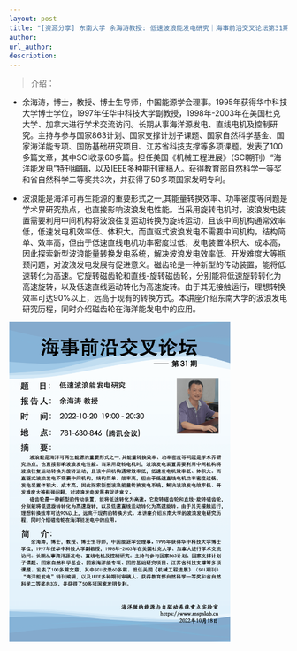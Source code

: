 ```yaml
---
layout: post
title: "[资源分享] 东南大学 余海涛教授: 低速波浪能发电研究｜海事前沿交叉论坛第31期"
author: 
url_author: 
description: 
---
```


> 介绍：

- 余海涛，博士，教授、博士生导师，中国能源学会理事。1995年获得华中科技大学博士学位，1997年任华中科技大学副教授，1998年-2003年在美国杜克大学、加拿大进行学术交流访问。长期从事海洋源发电、直线电机及控制研究。主持与参与国家863计划、国家支撑计划子课题、国家自然科学基金、国家海洋能专项、国防基础研究项目、江苏省科技支撑等多项课题。发表了100多篇文章，其中SCI收录60多篇。担任美国《机械工程进展》（SCI期刊）“海洋能发电”特刊编辑，以及IEEE多种期刊审稿人。获得教育部自然科学一等奖和省自然科学二等奖共3次，并获得了50多项国家发明专利。



- 波浪能是海洋可再生能源的重要形式之一,其能量转换效率、功率密度等问题是学术界研究热点，也直接影响波浪发电性能。当采用旋转电机时，波浪发电装置需要利用中间机构将波浪往复运动转换为旋转运动，且该中间机构通常效率低，低速发电机效率低、体积大。而直驱式波浪发电不需要中间机构，结构简单、效率高，但由于低速直线电机功率密度过低，发电装置体积大、成本高，因此探索新型波浪能量转换发电系统，解决波浪发电效率低、开发难度大等瓶颈问题，对波浪发电发展有促进意义。磁齿轮是一种新型的传动装置，能将低速转化为高速。它旋转磁齿轮和直线-旋转磁齿轮，分别能将低速旋转转化为高速旋转，以及低速直线运动转化为高速旋转。由于其无接触运行，理想转换效率可达90%以上，远高于现有的转换方式。本讲座介绍东南大学的波浪发电研究历程，同时介绍磁齿轮在海洋能发电中的应用。




<img src="/lab_images/blogs/sl_31.png" style="margin: 0 auto;width: 400px;margin-bottom: 30px;">

<!-- - 关注视频号，查看回放：

<img src="/videos/archive/code.png" style="margin: 0 auto;width: 400px;margin-bottom: 30px;"> -->
